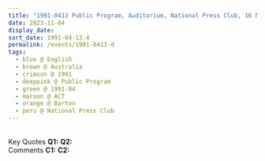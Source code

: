```yaml
---
title: "1991-0413 Public Program, Auditorium, National Press Club, 16 National Circuit, Barton, ACT, Australia"
date: 2023-11-04
display_date: 
sort_date: 1991-04-13.4
permalink: /events/1991-0413-d
tags:
  - blue @ English
  - brown @ Australia
  - crimson @ 1991
  - deeppink @ Public Program
  - green @ 1991-04
  - maroon @ ACT
  - orange @ Barton
  - peru @ National Press Club
---
```


<br>

<wave-list>
  <list-title color="DarkSeaGreen" width="55">Key Quotes</list-title>
  <list-item color="BlanchedAlmond" width="280"><b>Q1:</b> <i></i></list-item>
  <list-item color="Lavender" width="280"><b>Q2:</b> <i></i></list-item>
</wave-list>

<br>

<wave-list>
  <list-title color="DarkSeaGreen" width="55">Comments</list-title>
  <list-item color="BlanchedAlmond" width="280"><b>C1:</b> <i></i></list-item>
  <list-item color="Lavender" width="280"><b>C2:</b> <i></i></list-item>
</wave-list>